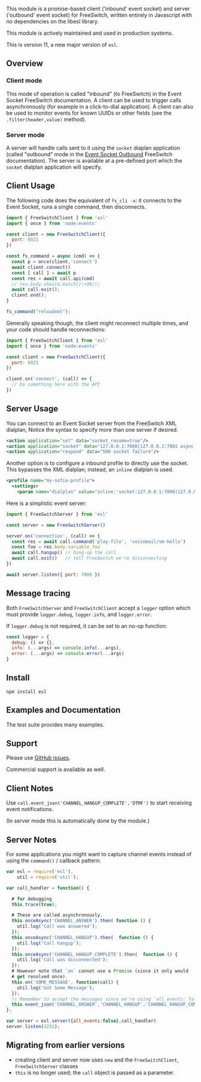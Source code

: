 This module is a promise-based client ('inbound' event socket) and
server ('outbound' event socket) for FreeSwitch, written entirely in Javascript
with no dependencies on the libesl library.

This module is actively maintained and used in production systems.

This is version 11, a new major version of `esl`.

Overview
--------

### Client mode

This mode of operation is called "inbound" (to FreeSwitch) in the Event Socket FreeSwitch documentation.
A client can be used to trigger calls asynchronously (for example in a click-to-dial application).
A client can also be used to monitor events for known UUIDs or other fields (see the `.filter(header,value)` method).

### Server mode

A server will handle calls sent to it using the `socket` diaplan application (called "outbound" mode in the [Event Socket Outbound](https://developer.signalwire.com/freeswitch/FreeSWITCH-Explained/Client-and-Developer-Interfaces/Event-Socket-Library/Event-Socket-Outbound_3375460/#diagram) FreeSwitch documentation).
The server is available at a pre-defined port which the `socket` dialplan application will specify.

Client Usage
------------

The following code does the equivalent of `fs_cli -x`: it connects to the Event Socket, runs a single command, then disconnects.

```javascript
import { FreeSwitchClient } from 'esl'
import { once } from 'node:events'

const client = new FreeSwitchClient({
  port: 8021
})

const fs_command = async (cmd) => {
  const p = once(client,'connect')
  await client.connect()
  const [ call ] = await p
  const res = await call.api(cmd)
  // res.body.should.match(/\+OK/);
  await call.exit();
  client.end();
}

fs_command("reloadxml");
```

Generally speaking though, the client might reconnect multiple times, and your
code should handle reconnections:

```javascript
import { FreeSwitchClient } from 'esl'
import { once } from 'node:events'

const client = new FreeSwitchClient({
  port: 8021
})

client.on('connect', (call) => {
  // Do something here with the API
})
```

Server Usage
------------

You can connect to an Event Socket server from the FreeSwitch XML dialplan,
Notice the syntax to specify more than one server if desired.

```xml
<action application="set" data="socket_resume=true"/>
<action application="socket" data="127.0.0.1:7000|127.0.0.1:7001 async full"/>
<action application="respond" data="500 socket failure"/>
```

Another option is to configure a inbound profile to directly use the socket.
This bypasses the XML dialplan; instead, an `inline` dialplan is used.

```xml
<profile name="my-sofia-profile">
  <settings>
    <param name="dialplan" value="inline:'socket:127.0.0.1:7000|127.0.0.1:7001 async full'"/>
```

Here is a simplistic event server:

```javascript
import { FreeSwitchServer } from 'esl'

const server = new FreeSwitchServer()

server.on('connection', (call) => {
  const res = await call.command('play-file', 'voicemail/vm-hello')
  const foo = res.body.variable_foo
  await call.hangup() // hang-up the call
  await call.exit()   // tell FreeSwitch we're disconnecting
})

await server.listen({ port: 7000 })
```

Message tracing
---------------

Both `FreeSwitchServer` and `FreeSwitchClient` accept a `logger` option which
must provide `logger.debug`, `logger.info`, and `logger.error`.

If `logger.debug` is not required, it can be set to an no-op function:

```javascript
const logger = {
  debug: () => {},
  info: (...args) => console.info(...args),
  error: (...args) => console.error(...args)
}
```

Install
-------

    npm install esl

Examples and Documentation
--------------------------

The test suite provides many examples.

Support
-------

Please use [GitHub issues](https://github.com/shimaore/esl/issues).

Commercial support is available as well.

Client Notes
------------

Use `call.event_json('CHANNEL_HANGUP_COMPLETE','DTMF')` to start receiving event notifications.

(In server mode this is automatically done by the module.)

Server Notes
------------

For some applications you might want to capture channel events instead of using the `command()` / callback pattern:

```javascript
var esl = require('esl'),
    util = require('util');

var call_handler = function() {

  # for debugging
  this.trace(true);

  # These are called asynchronously.
  this.onceAsync('CHANNEL_ANSWER').then( function () {
    util.log('Call was answered');
  });
  this.onceAsync('CHANNEL_HANGUP').then(  function () {
    util.log('Call hangup');
  });
  this.onceAsync('CHANNEL_HANGUP_COMPLETE').then(  function () {
    util.log('Call was disconnected');
  });
  # However note that `on` cannot use a Promise (since it only would
  # get resolved once).
  this.on('SOME_MESSAGE', function(call) {
    util.log('Got Some Message');
  });
  // Remember to accept the messages since we're using `all_events: false` below.
  this.event_json('CHANNEL_ANSWER','CHANNEL_HANGUP','CHANNEL_HANGUP_COMPLETE','SOME_MESSAGE');
};

var server = esl.server({all_events:false},call_handler)
server.listen(3232);
```

Migrating from earlier versions
-------------------------------

- creating client and server now uses `new` and the `FreeSwitchClient`,
  `FreeSwitchServer` classes
- `this` is no longer used; the `call` object is passed as a parameter.
